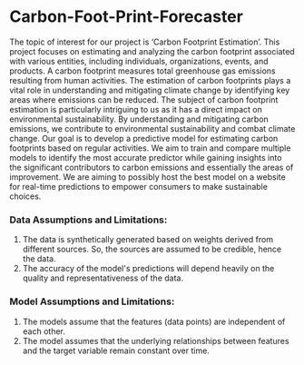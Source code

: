 # Carbon-Foot-Print-Forecaster
The topic of interest for our project is ‘Carbon Footprint Estimation’. This project focuses on estimating and analyzing the carbon footprint associated with various entities, including individuals, organizations, events, and products. A carbon footprint measures total greenhouse gas emissions resulting from human activities. The estimation of carbon footprints plays a vital role in understanding and mitigating climate change by identifying key areas where emissions can be reduced. The subject of carbon footprint estimation is particularly intriguing to us as it has a direct impact on environmental sustainability. By understanding and mitigating carbon emissions, we contribute to environmental sustainability and combat climate change.
Our goal is to develop a predictive model for estimating carbon footprints based on regular activities. We aim to train and compare multiple models to identify the most accurate predictor while gaining insights into the significant contributors to carbon emissions and essentially the areas of improvement. We are aiming to possibly host the best model on a website for real-time predictions to empower consumers to make sustainable choices.


### Data Assumptions and Limitations:
1. The data is synthetically generated based on weights derived from different sources. So, the sources are assumed to be credible, hence the data.
2. The accuracy of the model's predictions will depend heavily on the quality and representativeness of the data.
### Model Assumptions and Limitations:
1. The models assume that the features (data points) are independent of each other.
2. The model assumes that the underlying relationships between features and the target variable remain constant over time.